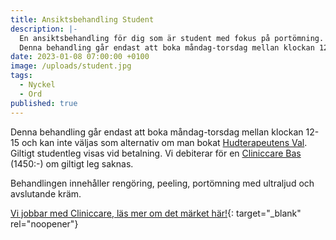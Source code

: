```yaml
---
title: Ansiktsbehandling Student
description: |-
  En ansiktsbehandling för dig som är student med fokus på portömning.
  Denna behandling går endast att boka måndag-torsdag mellan klockan 12-15. 
date: 2023-01-08 07:00:00 +0100
image: /uploads/student.jpg
tags:
  - Nyckel
  - Ord
published: true
---
```

Denna behandling går endast att boka måndag-torsdag mellan klockan 12-15 och kan inte väljas som alternativ om man bokat [Hudterapeutens Val](/hudterapeutens-val/). Giltigt studentleg visas vid betalning. Vi debiterar för en [Cliniccare Bas](/behandlingar/cliniccare-bas-1450/) (1450:-) om giltigt leg saknas.

Behandlingen innehåller rengöring, peeling, portömning med ultraljud och avslutande kräm.

[Vi jobbar med Cliniccare, läs mer om det märket här!](/produkter/){: target="_blank" rel="noopener"}